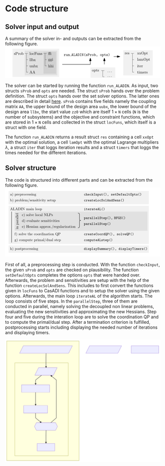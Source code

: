 # Code structure

<!--[Flow chart](flowChart.svg)--->

## Solver input and output 

A summary of the solver in- and outputs can be extracted from the following figure.
![Image of Input](figures/programm_structure.png)

The solver can be started by running the function $\texttt{run\_ALADIN}$. As input, two structs $\texttt{sProb}$ and $\texttt{opts}$ are needed. The struct $\texttt{sProb}$ hands over the problem definition. The struct $\texttt{opts}$ hands over the set solver options. The latter ones are described in detail [here](options.md). $\texttt{sProb}$ contains five fields namely the coupling matrix $\texttt{AA}$, the upper bound of the design area $\texttt{uubx}$, the lower bound of the design area $\texttt{llbx}$, the start value $\texttt{zz0}$ which are itself $1  \times \texttt{N}$ cells ($\texttt{N}$ is the number of subsystems) and the objective and constraint functions, which are stored in $1\times \texttt{N}$ cells and collected in the struct $\texttt{locFuns}$, which itself is a struct with one field.

The function $\texttt{run\_ALADIN}$ returns a result struct $\texttt{res}$ containing a cell $\texttt{xxOpt}$ with the optimal solution, a cell $\texttt{lamOpt}$ with the optimal Lagrange multipliers $\lambda$, a struct $\texttt{iter}$ that loggs iteration results and a struct $\texttt{timers}$ that loggs the times needed for the different iterations.


## Solver structure 
The code is structured into different parts and can be extracted from the following figure.
![Image of Input](figures/programm_structure_2.png)

First of all, a preprocessing step is conducted. With the function $\texttt{checkInput}$, the given $\texttt{sProb}$ and $\texttt{opts}$ are checked on plausibility. The function $\texttt{setDefaultOpts}$ completes the options $\texttt{opts}$ that were handed over. Afterwards, the problem and sensitivities are setup with the help of the function $\texttt{createLocSolAndSens}$. This includes to first convert the functions given in $\texttt{locFuns}$ to  CasADI functions and to setup the solver using the given options. Afterwards, the main loop $\texttt{iterateAL}$ of the algorithm starts. The loop consists of five steps. In the $\texttt{parallelStep}$, three of them are conducted in parallel, namely solving the decoupled non linear problems, evaluating the new sensitivities and approximating the new Hessians. Step four and five during the interation loop are to solve the coordination QP and to compute the primal/dual step. After a termination criterion is fulfilled, postprocessing starts including displaying the needed number of iterations and displaying timers.

![Flow chart](flowChart.svg)